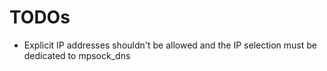 # TODOs

- Explicit IP addresses shouldn't be allowed and the IP selection must be dedicated to mpsock_dns

